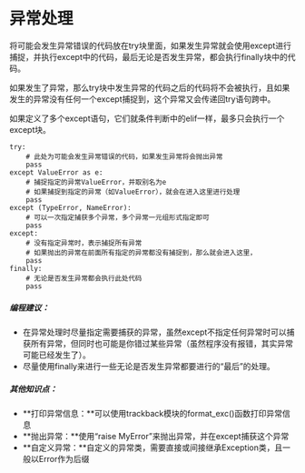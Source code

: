 # 异常处理

将可能会发生异常错误的代码放在try块里面，如果发生异常就会使用except进行捕捉，并执行except中的代码，最后无论是否发生异常，都会执行finally块中的代码。

如果发生了异常，那么try块中发生异常的代码之后的代码将不会被执行，且如果发生的异常没有任何一个except捕捉到，这个异常又会传递回try语句跨中。

如果定义了多个except语句，它们就条件判断中的elif一样，最多只会执行一个except块。

```
try:
    # 此处为可能会发生异常错误的代码，如果发生异常将会抛出异常
    pass
except ValueError as e:
    # 捕捉指定的异常ValueError，并取别名为e
    # 如果捕捉到指定的异常（如ValueError），就会在进入这里进行处理
    pass
except (TypeError, NameError):
    # 可以一次指定捕获多个异常，多个异常一元组形式指定即可
    pass
except:
    # 没有指定异常时，表示捕捉所有异常
    # 如果抛出的异常在前面所有指定的异常都没有捕捉到，那么就会进入这里，
    pass
finally:
    # 无论是否发生异常都会执行此处代码
    pass
```



##### 编程建议：

* 在异常处理时尽量指定需要捕获的异常，虽然except不指定任何异常时可以捕获所有异常，但同时也可能是你错过某些异常（虽然程序没有报错，其实异常可能已经发生了）。
* 尽量使用finally来进行一些无论是否发生异常都要进行的“最后”的处理。



##### 其他知识点：

* **打印异常信息：**可以使用trackback模块的format\_exc\(\)函数打印异常信息
* **抛出异常：**使用“raise MyError”来抛出异常，并在except捕获这个异常
* **自定义异常：**自定义的异常类，需要直接或间接继承Exception类，且一般以Error作为后缀



